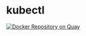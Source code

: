 # kubectl
[![Docker Repository on Quay](https://quay.io/repository/dockercicd/kubectl/status "Docker Repository on Quay")](https://quay.io/repository/dockercicd/kubectl)